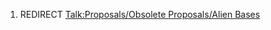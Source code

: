 1.  REDIRECT [Talk:Proposals/Obsolete Proposals/Alien
    Bases](Talk:Proposals/Obsolete_Proposals/Alien_Bases "wikilink")